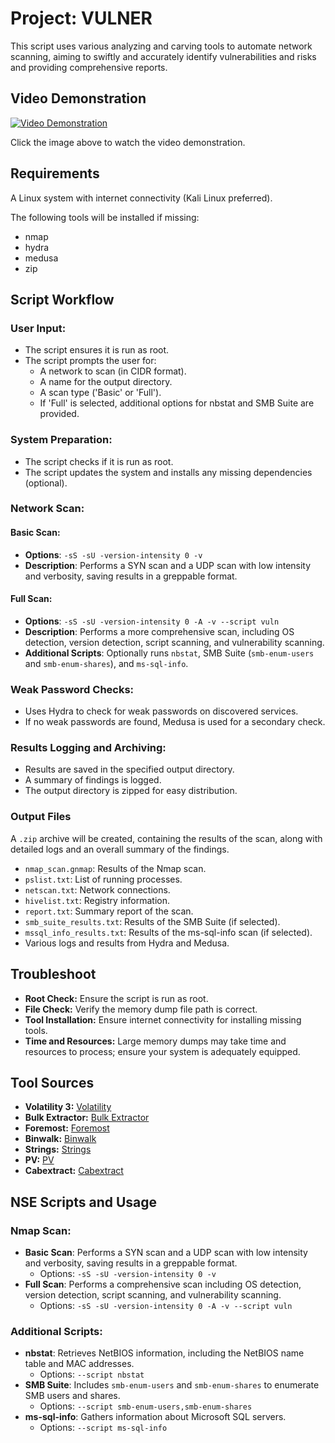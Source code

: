 # Project: VULNER

This script uses various analyzing and carving tools to automate network scanning, aiming to swiftly and accurately identify vulnerabilities and risks and providing comprehensive reports.

## Video Demonstration

[![Video Demonstration](https://img.youtube.com/vi/PjDXN4xUNso/0.jpg)](https://youtu.be/PjDXN4xUNso)

Click the image above to watch the video demonstration.

## Requirements

A Linux system with internet connectivity (Kali Linux preferred).

The following tools will be installed if missing:

- nmap
- hydra
- medusa
- zip

## Script Workflow

### User Input:

- The script ensures it is run as root.
- The script prompts the user for:
  - A network to scan (in CIDR format).
  - A name for the output directory.
  - A scan type ('Basic' or 'Full').
  - If 'Full' is selected, additional options for nbstat and SMB Suite are provided.

### System Preparation:

- The script checks if it is run as root.
- The script updates the system and installs any missing dependencies (optional).

### Network Scan:

#### Basic Scan:

- **Options**: `-sS -sU -version-intensity 0 -v`
- **Description**: Performs a SYN scan and a UDP scan with low intensity and verbosity, saving results in a greppable format.

#### Full Scan:

- **Options**: `-sS -sU -version-intensity 0 -A -v --script vuln`
- **Description**: Performs a more comprehensive scan, including OS detection, version detection, script scanning, and vulnerability scanning.
- **Additional Scripts**: Optionally runs `nbstat`, SMB Suite (`smb-enum-users` and `smb-enum-shares`), and `ms-sql-info`.

### Weak Password Checks:

- Uses Hydra to check for weak passwords on discovered services.
- If no weak passwords are found, Medusa is used for a secondary check.

### Results Logging and Archiving:

- Results are saved in the specified output directory.
- A summary of findings is logged.
- The output directory is zipped for easy distribution.

### Output Files
A `.zip` archive will be created, containing the results of the scan, along with detailed logs and an overall summary of the findings.

- `nmap_scan.gnmap`: Results of the Nmap scan.
- `pslist.txt`: List of running processes.
- `netscan.txt`: Network connections.
- `hivelist.txt`: Registry information.
- `report.txt`: Summary report of the scan.
- `smb_suite_results.txt`: Results of the SMB Suite (if selected).
- `mssql_info_results.txt`: Results of the ms-sql-info scan (if selected).
- Various logs and results from Hydra and Medusa.

## Troubleshoot
- **Root Check:** Ensure the script is run as root.
- **File Check:** Verify the memory dump file path is correct.
- **Tool Installation:** Ensure internet connectivity for installing missing tools.
- **Time and Resources:** Large memory dumps may take time and resources to process; ensure your system is adequately equipped.

## Tool Sources
- **Volatility 3:** [Volatility](https://github.com/volatilityfoundation/volatility3)
- **Bulk Extractor:** [Bulk Extractor](https://github.com/simsong/bulk_extractor)
- **Foremost:** [Foremost](http://foremost.sourceforge.net/)
- **Binwalk:** [Binwalk](https://github.com/ReFirmLabs/binwalk)
- **Strings:** [Strings](https://linux.die.net/man/1/strings)
- **PV:** [PV](https://linux.die.net/man/1/pv)
- **Cabextract:** [Cabextract](https://www.cabextract.org.uk/)

## NSE Scripts and Usage
### Nmap Scan:
- **Basic Scan**: Performs a SYN scan and a UDP scan with low intensity and verbosity, saving results in a greppable format.
  - Options: `-sS -sU -version-intensity 0 -v`
- **Full Scan**: Performs a comprehensive scan including OS detection, version detection, script scanning, and vulnerability scanning.
  - Options: `-sS -sU -version-intensity 0 -A -v --script vuln`

### Additional Scripts:
- **nbstat**: Retrieves NetBIOS information, including the NetBIOS name table and MAC addresses.
  - Options: `--script nbstat`
- **SMB Suite**: Includes `smb-enum-users` and `smb-enum-shares` to enumerate SMB users and shares.
  - Options: `--script smb-enum-users,smb-enum-shares`
- **ms-sql-info**: Gathers information about Microsoft SQL servers.
  - Options: `--script ms-sql-info`
